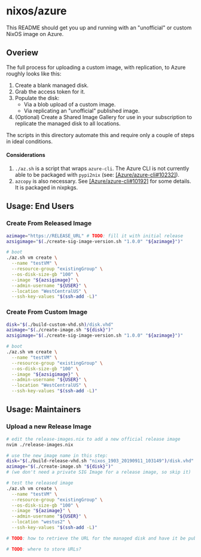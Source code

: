 # nixos/azure

This README should get you up and running with an "unofficial" or custom NixOS image on Azure.

## Overiew

The full process for uploading a custom image, with replication, to Azure roughly looks like this:

1. Create a blank managed disk.
2. Grab the access token for it.
3. Populate the disk:
   * Via a blob upload of a custom image.
   * Via replicating an "unofficial" published image.
4. (Optional) Create a Shared Image Gallery for use in your subscription to replicate the managed disk to all locations.

The scripts in this directory automate this and require only a couple of steps in ideal conditions.

#### Considerations

1. `./az.sh` is a script that wraps `azure-cli`. The Azure CLI is not currently able to be packaged with `pypi2nix` (see: [\[Azure/azure-cli#10232\]](https://github.com/Azure/azure-cli/issues/10232)).
2. `azcopy` is also necessary. See [\[Azure/azure-cli#10192\]](https://github.com/Azure/azure-cli/issues/10192) for some details. It is packaged in nixpkgs.

## **Usage**: End Users

### Create From Released Image
```bash
azimage="https://RELEASE_URL" # TODO: fill it with initial release
azsigimage="$(./create-sig-image-version.sh "1.0.0" "${azimage}")"

# boot
./az.sh vm create \
  --name "testVM" \
  --resource-group "existingGroup" \
  --os-disk-size-gb "100" \
  --image "${azsigimage}" \
  --admin-username "${USER}" \
  --location "WestCentralUS" \
  --ssh-key-values "$(ssh-add -L)"
```

### Create From Custom Image
```bash
disk="$(./build-custom-vhd.sh)/disk.vhd"
azimage="$(./create-image.sh "${disk}")"
azsigimage="$(./create-sig-image-version.sh "1.0.0" "${azimage}")"

# boot
./az.sh vm create \
  --name "testVM" \
  --resource-group "existingGroup" \
  --os-disk-size-gb "100" \
  --image "${azsigimage}" \
  --admin-username "${USER}" \
  --location "WestCentralUS" \
  --ssh-key-values "$(ssh-add -L)"
```

## **Usage**: Maintainers

### Upload a new Release Image
```bash
# edit the release-images.nix to add a new official release image
nvim ./release-images.nix

# use the new image name in this step:
disk="$(./build-release-vhd.sh "nixos_1903_20190911_103149")/disk.vhd"
azimage="$(./create-image.sh "${disk}")"
# (we don't need a private SIG Image for a release image, so skip it)

# test the released image
./az.sh vm create \
  --name "testVM" \
  --resource-group "existingGroup" \
  --os-disk-size-gb "100" \
  --image "${azimage}" \
  --admin-username "${USER}" \
  --location "westus2" \
  --ssh-key-values "$(ssh-add -L)"

# TODO: how to retrieve the URL for the managed disk and have it be public, forever?

# TODO: where to store URLs?
```
